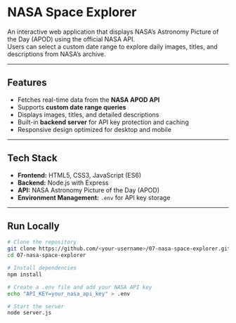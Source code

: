 # NASA Space Explorer

An interactive web application that displays NASA’s Astronomy Picture of the Day (APOD) using the official NASA API.  
Users can select a custom date range to explore daily images, titles, and descriptions from NASA’s archive.

---

## Features

- Fetches real-time data from the **NASA APOD API**
- Supports **custom date range queries**
- Displays images, titles, and detailed descriptions
- Built-in **backend server** for API key protection and caching
- Responsive design optimized for desktop and mobile

---

## Tech Stack

- **Frontend:** HTML5, CSS3, JavaScript (ES6)  
- **Backend:** Node.js with Express  
- **API:** NASA Astronomy Picture of the Day (APOD)  
- **Environment Management:** `.env` for API key storage  

---

## Run Locally

```bash
# Clone the repository
git clone https://github.com/<your-username>/07-nasa-space-explorer.git
cd 07-nasa-space-explorer

# Install dependencies
npm install

# Create a .env file and add your NASA API key
echo "API_KEY=your_nasa_api_key" > .env

# Start the server
node server.js
